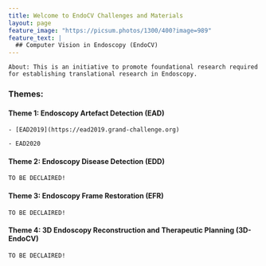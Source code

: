 ```yaml
---
title: Welcome to EndoCV Challenges and Materials
layout: page
feature_image: "https://picsum.photos/1300/400?image=989"
feature_text: |
  ## Computer Vision in Endoscopy (EndoCV)
---
```


```
About: This is an initiative to promote foundational research required for establishing translational research in Endoscopy.
```

### Themes:

#### Theme 1: Endoscopy Artefact Detection (EAD)

    - [EAD2019](https://ead2019.grand-challenge.org)

    - EAD2020

#### Theme 2: Endoscopy Disease Detection (EDD)

    TO BE DECLAIRED!


#### Theme 3: Endoscopy Frame Restoration (EFR) 

    TO BE DECLAIRED!


#### Theme 4: 3D Endoscopy Reconstruction and Therapeutic Planning (3D-EndoCV)

    TO BE DECLAIRED!
